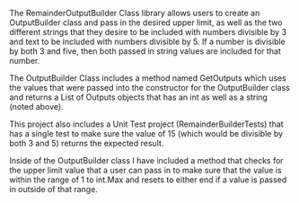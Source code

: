 The RemainderOutputBuilder Class library allows users to create an OutputBuilder class and pass in the desired upper limit, as well as the two different strings that they desire to be included with numbers divisible by 3 and text to be included with numbers divisible by 5. If a number is divisible by both 3 and five, then both passed in string values are included for that number.

The OutputBuilder Class includes a method named GetOutputs which uses the values that were passed into the constructor for the OutputBuilder class and returns a List of Outputs objects that has an int as well as a string (noted above).

This project also includes a Unit Test project (RemainderBuilderTests) that has a single test to make sure the value of 15 (which would be divisible by both 3 and 5) returns the expected result.

Inside of the OutputBuilder class I have included a method that checks for the upper limit value that a user can pass in to make sure that the value is within the range of 1 to int.Max and resets to either end if a value is passed in outside of that range.
